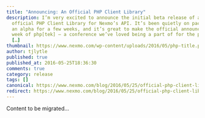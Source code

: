```yaml
---
title: "Announcing: An Official PHP Client Library"
description: I’m very excited to announce the initial beta release of an
  official PHP Client Library for Nexmo’s API. It’s been quietly on packagist as
  an alpha for a few weeks, and it’s great to make the official announcement the
  week of php[tek] – a conference we’ve loved being a part of for the past few
  […]
thumbnail: https://www.nexmo.com/wp-content/uploads/2016/05/php-title.png
author: tjlytle
published: true
published_at: 2016-05-25T18:36:30
comments: true
category: release
tags: []
canonical: https://www.nexmo.com/blog/2016/05/25/official-php-client-lib
redirect: https://www.nexmo.com/blog/2016/05/25/official-php-client-lib
---
```

Content to be migrated...